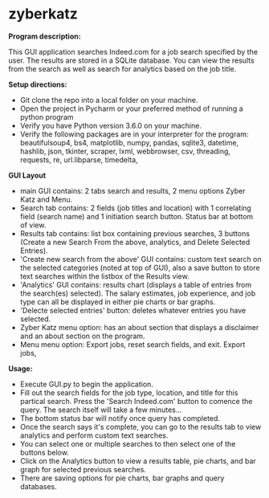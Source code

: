 # zyberkatz
**Program description:**

This GUI application searches Indeed.com for a job search specified by the user. The results are stored in a SQLite database. You can view the results from the search as well as search for analytics based on the job title.

**Setup directions:**

 - Git clone the repo into a local folder on your machine. 
 - Open the project in Pycharm or your preferred method of running a python program
 - Verify you have Python version 3.6.0 on your machine.
 - Verify the following packages are in your interpreter for the program: beautifulsoup4, bs4, matplotlib, numpy, pandas, sqlite3, datetime, hashlib, json, tkinter, scraper, lxml, webbrowser, csv, threading, requests, re, url.libparse, timedelta, 

**GUI Layout**

 - main GUI contains: 2 tabs search and results, 2 menu options Zyber Katz and Menu.
 - Search tab contains: 2 fields (job titles and location) with 1 correlating field (search name) and 1 initiation search button. Status bar at bottom of view.
 - Results tab contains: list box containing previous searches, 3 buttons (Create a new Search From the above, analytics, and Delete Selected Entries).
 - 'Create new search from the above' GUI contains: custom text search on the selected categories (noted at top of GUI), also a save button to store text searches within the listbox of the Results view.
 - 'Analytics' GUI contains: results chart (displays a table of entries from the search(es) selected). The salary estimates, job experience, and job type can all be displayed in either pie charts or bar graphs.
 - 'Delecte selected entries' button: deletes whatever entries you have selected.
 - Zyber Katz menu option: has an about section that displays a disclaimer and an about section on the program. 
 - Menu menu option: Export jobs, reset search fields, and exit. Export jobs, 

**Usage:**

- Execute GUI.py to begin the application. 
- Fill out the search fields for the job type, location, and title for this partical search. Press the 'Search Indeed.com' button to comence the query. The search itself will take a few minutes...
- The bottom status bar will notify once query has completed.
- Once the search says it's complete, you can go to the results tab to view analytics and perform custom text searches.
- You can select one or multiple searches to then select one of the buttons below.
- Click on the Analytics button to view a results table, pie charts, and bar graph for selected previous searches.
- There are saving options for pie charts, bar graphs and query databases.
